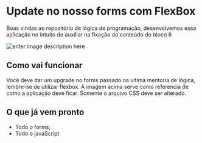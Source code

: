 

# Update no nosso forms com FlexBox

  Boas vindas ao repositório de lógica de programação, desenvolvemos essa aplicação no intuito de auxiliar na fixação do conteúdo do bloco 6

![enter image description here](https://i.ibb.co/qsyMMSx/Captura-de-tela-de-2021-12-05-15-39-35.png)

## Como vai funcionar

Você deve dar um upgrade no forms passado na ultima mentoria de lógica, lembre-se de utilizar flexbox.
A imagem acima serve como referencia de como a aplicação deve ficar.
Somente o arquivo CSS deve ser alterado.

## O que já vem pronto
* Todo o forms;
* Todo o javaScript
